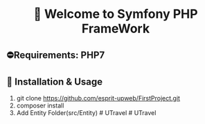 # <h1 align="center" >👋 Welcome to  Symfony PHP FrameWork </h1>
##  ⛔Requirements: PHP7
## :wrench: Installation & Usage
1. git clone https://github.com/esprit-upweb/FirstProject.git
2. composer install
3. Add Entity Folder(src/Entity)
#   U T r a v e l  
 #   U T r a v e l  
 